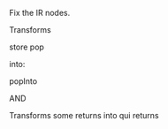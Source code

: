 Fix the IR nodes.Transformsstorepopinto:popIntoANDTransforms some returns into qui returns